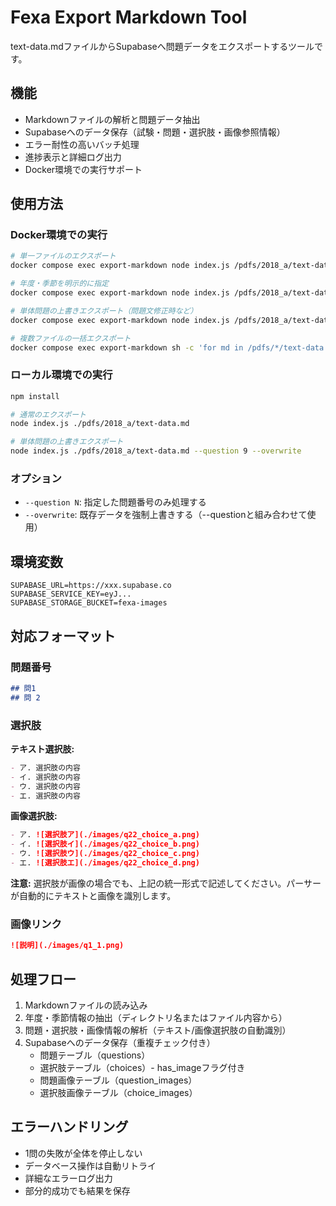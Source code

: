 # Fexa Export Markdown Tool

text-data.mdファイルからSupabaseへ問題データをエクスポートするツールです。

## 機能

- Markdownファイルの解析と問題データ抽出
- Supabaseへのデータ保存（試験・問題・選択肢・画像参照情報）
- エラー耐性の高いバッチ処理
- 進捗表示と詳細ログ出力
- Docker環境での実行サポート

## 使用方法

### Docker環境での実行

```bash
# 単一ファイルのエクスポート
docker compose exec export-markdown node index.js /pdfs/2018_a/text-data.md

# 年度・季節を明示的に指定
docker compose exec export-markdown node index.js /pdfs/2018_a/text-data.md 2018 秋期

# 単体問題の上書きエクスポート（問題文修正時など）
docker compose exec export-markdown node index.js /pdfs/2018_a/text-data.md --question 9 --overwrite

# 複数ファイルの一括エクスポート
docker compose exec export-markdown sh -c 'for md in /pdfs/*/text-data.md; do node index.js "$md"; done'
```

### ローカル環境での実行

```bash
npm install

# 通常のエクスポート
node index.js ./pdfs/2018_a/text-data.md

# 単体問題の上書きエクスポート
node index.js ./pdfs/2018_a/text-data.md --question 9 --overwrite
```

### オプション

- `--question N`: 指定した問題番号のみ処理する
- `--overwrite`: 既存データを強制上書きする（--questionと組み合わせて使用）

## 環境変数

```env
SUPABASE_URL=https://xxx.supabase.co
SUPABASE_SERVICE_KEY=eyJ...
SUPABASE_STORAGE_BUCKET=fexa-images
```

## 対応フォーマット

### 問題番号
```markdown
## 問1
## 問 2
```

### 選択肢

**テキスト選択肢:**
```markdown
- ア. 選択肢の内容
- イ. 選択肢の内容  
- ウ. 選択肢の内容
- エ. 選択肢の内容
```

**画像選択肢:**
```markdown
- ア. ![選択肢ア](./images/q22_choice_a.png)
- イ. ![選択肢イ](./images/q22_choice_b.png)
- ウ. ![選択肢ウ](./images/q22_choice_c.png)
- エ. ![選択肢エ](./images/q22_choice_d.png)
```

**注意:** 選択肢が画像の場合でも、上記の統一形式で記述してください。パーサーが自動的にテキストと画像を識別します。

### 画像リンク
```markdown
![説明](./images/q1_1.png)
```

## 処理フロー

1. Markdownファイルの読み込み
2. 年度・季節情報の抽出（ディレクトリ名またはファイル内容から）
3. 問題・選択肢・画像情報の解析（テキスト/画像選択肢の自動識別）
4. Supabaseへのデータ保存（重複チェック付き）
   - 問題テーブル（questions）
   - 選択肢テーブル（choices）- has_imageフラグ付き
   - 問題画像テーブル（question_images）
   - 選択肢画像テーブル（choice_images）

## エラーハンドリング

- 1問の失敗が全体を停止しない
- データベース操作は自動リトライ
- 詳細なエラーログ出力
- 部分的成功でも結果を保存